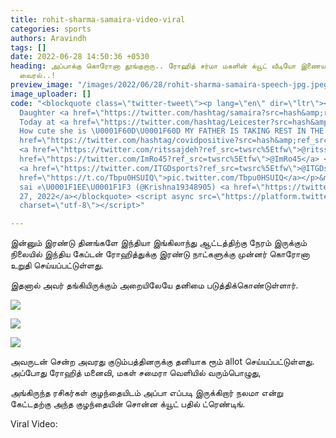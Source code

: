 ```yaml
---
title: rohit-sharma-samaira-video-viral
categories: sports
authors: Aravindh
tags: []
date: 2022-06-28 14:50:36 +0530
heading: அப்பாக்கு கொரோனா தூங்குறாரு.. ரோஹித் சர்மா மகளின் க்யூட் வீடியோ இணையத்தில்
  வைரல்..!
preview_image: "/images/2022/06/28/rohit-sharma-samaira-speech-jpg.jpeg"
image_uploader: []
code: "<blockquote class=\"twitter-tweet\"><p lang=\"en\" dir=\"ltr\"><a href=\"https://twitter.com/hashtag/RohitSharma?src=hash&amp;ref_src=twsrc%5Etfw\">#RohitSharma</a>
  Daughter <a href=\"https://twitter.com/hashtag/samaira?src=hash&amp;ref_src=twsrc%5Etfw\">#samaira</a>
  Today at <a href=\"https://twitter.com/hashtag/Leicester?src=hash&amp;ref_src=twsrc%5Etfw\">#Leicester</a>
  How cute she is \U0001F60D\U0001F60D MY FATHER IS TAKING REST IN THE ROOM GOT <a
  href=\"https://twitter.com/hashtag/covidpositive?src=hash&amp;ref_src=twsrc%5Etfw\">#covidpositive</a>
  <a href=\"https://twitter.com/ritssajdeh?ref_src=twsrc%5Etfw\">@ritssajdeh</a> <a
  href=\"https://twitter.com/ImRo45?ref_src=twsrc%5Etfw\">@ImRo45</a> <a href=\"https://twitter.com/hashtag/ENGvIND?src=hash&amp;ref_src=twsrc%5Etfw\">#ENGvIND</a>
  <a href=\"https://twitter.com/ITGDsports?ref_src=twsrc%5Etfw\">@ITGDsports</a> <a
  href=\"https://t.co/Tbpu0HSUIQ\">pic.twitter.com/Tbpu0HSUIQ</a></p>&mdash; Krishna
  sai ✊\U0001F1EE\U0001F1F3 (@Krishna19348905) <a href=\"https://twitter.com/Krishna19348905/status/1541428454050222081?ref_src=twsrc%5Etfw\">June
  27, 2022</a></blockquote> <script async src=\"https://platform.twitter.com/widgets.js\"
  charset=\"utf-8\"></script>"

---
```

இன்னும் இரண்டு தினங்களே இந்தியா இங்கிலாந்து ஆட்டத்திற்கு நேரம் இருக்கும் நிலையில் இந்திய கேப்டன் ரோஹித்துக்கு இரண்டு நாட்களுக்கு முன்னர் கொரோனா உறுதி செய்யப்பட்டுள்ளது.

இதனால் அவர் தங்கியிருக்கும் அறையிலேயே தனிமை படுத்திக்கொண்டுள்ளார்.

![](/images/2022/06/28/rohit-samaira-cute-video-1-jpg.jpeg)

![](/images/2022/06/28/rohit-samaira-cute-video-2-jpg.jpeg)

![](/images/2022/06/28/rohit-samaira-cute-video-jpg.jpeg)

அவருடன் சென்ற அவரது குடும்பத்தினருக்கு தனியாக  ரூம் allot செய்யப்பட்டுள்ளது. அப்போது ரோஹித் மனைவி, மகள் சமைரா வெளியில் வரும்பொழுது,

அங்கிருந்த ரசிகர்கள் குழந்தையிடம் அப்பா எப்படி இருக்கிறார் நலமா என்று கேட்டதற்கு அந்த குழந்தையின் சொன்ன க்யூட் பதில் ட்ரெண்டிங்.

Viral Video:
